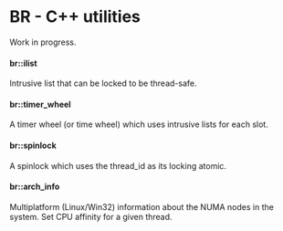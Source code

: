 # BR - C++ utilities

Work in progress.

#### br::ilist

Intrusive list that can be locked to be thread-safe.

#### br::timer_wheel

A timer wheel (or time wheel) which uses intrusive lists for each slot.

#### br::spinlock

A spinlock which uses the thread_id as its locking atomic.

#### br::arch_info

Multiplatform (Linux/Win32) information about the NUMA nodes in the system. Set CPU affinity for a given thread.
